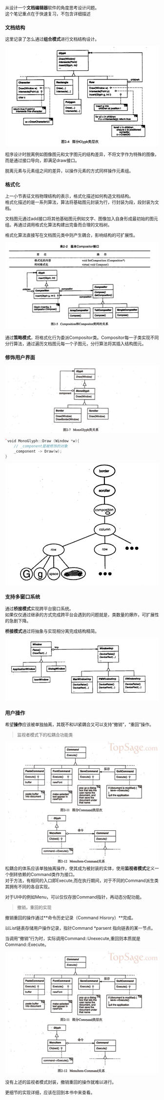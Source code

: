 从设计一个**文档编辑器**软件的角度思考设计问题。   
这个笔记重点在于快速复习，不包含详细描述

### 文档结构

这里记录了怎么通过**组合模式**进行文档结构设计。  

![文档结构](./img/02/02_01.PNG ':size=WIDTHxHEIGHT')  

程序设计时脱离例如图像图元和文字图元的结构差异，不将文字作为特殊的图像，而是通过接口导向，即满足draw接口。   

脱离元素与元素组之间的差异，以操作元素的方式同样操作元素组。   



### 格式化

上一小节表征文档物理结构的表示，格式化描述如何构造文档结构。   
格式化描述的是一系列算法，算法将基础图元封装为行，行封装为段，段封装为文档。   

文档图元通过add接口将其他基础图元例如文字、图像加入自身形成最初始的图元组。再通过调用格式化算法构建出完备而合理的文档树。   

格式化算法直接写在文档图元类中则产生耦合，影响结构的可扩展性。    

![builder模式下的格式化功能分离](./img/02/02_02.PNG ':size=WIDTHxHEIGHT') 

通过**策略模式**，将格式化行为委派Compositor类。Compositor每一子类实现不同分行算法，通过遍历文档图元每一个子图元，分行算法将其插入结构图元。  


### 修饰用户界面

![修饰模式图元设计](./img/02/02_03.PNG ':size=WIDTHxHEIGHT') 
```c++
`void MonoGlyph::Draw (Window *w){
    // _component是被修饰的对象
    _component -> Draw(w);
}
```
![修饰图元实例](./img/02/02_04.PNG ':size=WIDTHxHEIGHT') 


### 支持多窗口系统  

通过**桥接模式**实现跨平台窗口系统。   
如果仅仅通过继承的方式完成跨平台会遇到的问题就是，类数量的爆炸，可扩展性的急剧下降。   

**桥接模式**通过将抽象与实现相分离完成结构精简。  

![跨平台窗口系统](./img/02/02_05.PNG ':size=WIDTHxHEIGHT') 


### 用户操作

希望**操作**应该被单独抽离，其既不和UI紧耦合又可以支持“撤销”，“重回”操作。   

> 监视者模式下的松耦合功能类

![功能系统](./img/02/02_06.PNG ':size=WIDTHxHEIGHT')    
松耦合的体系应该单独抽离操作，使其成为被封装的实体，使用**监视者模式**定义一个倒转依赖的Command类作为接口。   
对于方法，有相同的入口即Execute,而在执行期间，对于不同的Command派生类其拥有不同的各自实现。   

对于UI中的例如Menu，可以仅仅存放Command指针，再动态分配功能。   


> 撤销，重回的实现

撤销重回的操作通过**命令历史记录（Command Hisrory）**完成。   

以List<Command>链表存储用户操作记录，指针Command *parsent 指向链表的某一节点。  

当调用“撤销”行为时，实际调用Command::Unexecute,重回则本质就是Command::Execute。    

![撤销重回](./img/02/02_06.PNG ':size=WIDTHxHEIGHT')  



没有上述的监视者模式封装，撤销重回的操作就难以进行。 

更细节的实现详细，应该在回到本书中来查看。   

 

